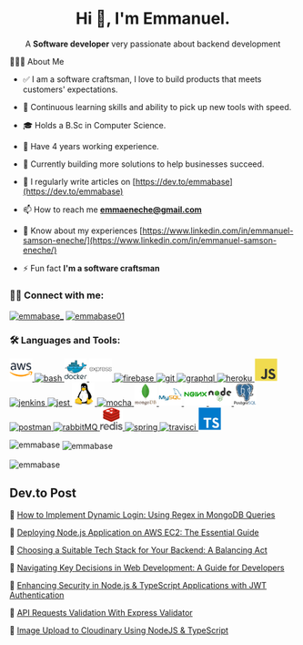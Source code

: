 ###
<h1 align="center">Hi 👋, I'm Emmanuel.</h1>
<p align="center">A <strong>Software developer</strong> very passionate about backend development</p>
<!-- <h3 align="center">Fullstack Developer</h3> -->


<!-- <p align="left"> <img src="https://komarev.com/ghpvc/?username=emmabase&label=Profile%20views&color=0e75b6&style=flat" alt="emmabase" /> </p> -->

<!-- <p align="left"> <a href="https://github.com/ryo-ma/github-profile-trophy"><img src="https://github-profile-trophy.vercel.app/?username=emmabase" alt="emmabase" /></a> </p> -->

<!-- <p align="left"> <a href="https://twitter.com/emmabase_" target="blank"><img src="https://img.shields.io/twitter/follow/emmabase_?logo=twitter&style=for-the-badge" alt="emmabase_" /></a> </p> -->

👨🏻‍💻  About Me

- ✅   I am a software craftsman, I love to build products that meets customers' expectations.

- 🎯   Continuous learning skills and ability to pick up new tools with speed.

- 🎓   Holds a B.Sc in Computer Science.

- 💼   Have 4 years working experience.

- 🌱   Currently building more solutions to help businesses succeed.


<!-- - 👨‍💻 All of my projects are available at [drsimplegraffiti.github.io](drsimplegraffiti.github.io) -->

- 📝 I regularly write articles on [https://dev.to/emmabase](https://dev.to/emmabase)

- 📫 How to reach me **emmaeneche@gmail.com**

- 📄 Know about my experiences [https://www.linkedin.com/in/emmanuel-samson-eneche/](https://www.linkedin.com/in/emmanuel-samson-eneche/)

- ⚡ Fun fact **I'm a software craftsman**

<h3 align="left">🤝🏻 Connect with me:</h3>
<p align="left">
  
<a href="https://twitter.com/emmabase_" target="blank"><img align="center" src="https://raw.githubusercontent.com/rahuldkjain/github-profile-readme-generator/master/src/images/icons/Social/twitter.svg" alt="emmabase_" height="30" width="40" /></a>
<a href="https://instagram.com/emmabase01" target="blank"><img align="center" src="https://raw.githubusercontent.com/rahuldkjain/github-profile-readme-generator/master/src/images/icons/Social/instagram.svg" alt="emmabase01" height="30" width="40" /></a>
</p>

<h3 align="left">🛠 Languages and Tools:</h3>

<p align="left"> 
  <a href="https://aws.amazon.com" target="_blank" rel="noreferrer"> <img src="https://raw.githubusercontent.com/devicons/devicon/master/icons/amazonwebservices/amazonwebservices-original-wordmark.svg" alt="aws" width="40" height="40"/> </a> 
<a href="https://www.gnu.org/software/bash/" target="_blank" rel="noreferrer"> <img src="https://www.vectorlogo.zone/logos/gnu_bash/gnu_bash-icon.svg" alt="bash" width="40" height="40"/> </a> 
   <a href="https://www.docker.com/" target="_blank" rel="noreferrer"> <img src="https://raw.githubusercontent.com/devicons/devicon/master/icons/docker/docker-original-wordmark.svg" alt="docker" width="40" height="40"/> </a> 
    <a href="https://expressjs.com" target="_blank" rel="noreferrer"> <img src="https://raw.githubusercontent.com/devicons/devicon/master/icons/express/express-original-wordmark.svg" alt="express" width="40" height="40"/> </a>  <a href="https://firebase.google.com/" target="_blank" rel="noreferrer"> <img src="https://www.vectorlogo.zone/logos/firebase/firebase-icon.svg" alt="firebase" width="40" height="40"/> </a> <a href="https://git-scm.com/" target="_blank" rel="noreferrer"> <img src="https://www.vectorlogo.zone/logos/git-scm/git-scm-icon.svg" alt="git" width="40" height="40"/> </a> <a href="https://graphql.org" target="_blank" rel="noreferrer"> <img src="https://www.vectorlogo.zone/logos/graphql/graphql-icon.svg" alt="graphql" width="40" height="40"/> </a>  <a href="https://heroku.com" target="_blank" rel="noreferrer"> <img src="https://www.vectorlogo.zone/logos/heroku/heroku-icon.svg" alt="heroku" width="40" height="40"/> </a>  <a href="https://developer.mozilla.org/en-US/docs/Web/JavaScript" target="_blank" rel="noreferrer"> <img src="https://raw.githubusercontent.com/devicons/devicon/master/icons/javascript/javascript-original.svg" alt="javascript" width="40" height="40"/> </a> <a href="https://www.jenkins.io" target="_blank" rel="noreferrer"> <img src="https://www.vectorlogo.zone/logos/jenkins/jenkins-icon.svg" alt="jenkins" width="40" height="40"/> </a> <a href="https://jestjs.io" target="_blank" rel="noreferrer"> <img src="https://www.vectorlogo.zone/logos/jestjsio/jestjsio-icon.svg" alt="jest" width="40" height="40"/> </a> <a href="https://www.linux.org/" target="_blank" rel="noreferrer"> <img src="https://raw.githubusercontent.com/devicons/devicon/master/icons/linux/linux-original.svg" alt="linux" width="40" height="40"/> </a> <a href="https://mochajs.org" target="_blank" rel="noreferrer"> <img src="https://www.vectorlogo.zone/logos/mochajs/mochajs-icon.svg" alt="mocha" width="40" height="40"/> </a> <a href="https://www.mongodb.com/" target="_blank" rel="noreferrer"> <img src="https://raw.githubusercontent.com/devicons/devicon/master/icons/mongodb/mongodb-original-wordmark.svg" alt="mongodb" width="40" height="40"/> </a> <a href="https://www.mysql.com/" target="_blank" rel="noreferrer"> <img src="https://raw.githubusercontent.com/devicons/devicon/master/icons/mysql/mysql-original-wordmark.svg" alt="mysql" width="40" height="40"/> </a> <a href="https://www.nginx.com" target="_blank" rel="noreferrer"> <img src="https://raw.githubusercontent.com/devicons/devicon/master/icons/nginx/nginx-original.svg" alt="nginx" width="40" height="40"/> </a> <a href="https://nodejs.org" target="_blank" rel="noreferrer"> <img src="https://raw.githubusercontent.com/devicons/devicon/master/icons/nodejs/nodejs-original-wordmark.svg" alt="nodejs" width="40" height="40"/> </a> <a href="https://www.postgresql.org" target="_blank" rel="noreferrer"> <img src="https://raw.githubusercontent.com/devicons/devicon/master/icons/postgresql/postgresql-original-wordmark.svg" alt="postgresql" width="40" height="40"/> </a> <a href="https://postman.com" target="_blank" rel="noreferrer"> <img src="https://www.vectorlogo.zone/logos/getpostman/getpostman-icon.svg" alt="postman" width="40" height="40"/> </a> <a href="https://www.rabbitmq.com" target="_blank" rel="noreferrer"> <img src="https://www.vectorlogo.zone/logos/rabbitmq/rabbitmq-icon.svg" alt="rabbitMQ" width="40" height="40"/> </a> <a href="https://redis.io" target="_blank" rel="noreferrer"> <img src="https://raw.githubusercontent.com/devicons/devicon/master/icons/redis/redis-original-wordmark.svg" alt="redis" width="40" height="40"/> </a> <a href="https://spring.io/" target="_blank" rel="noreferrer"> <img src="https://www.vectorlogo.zone/logos/springio/springio-icon.svg" alt="spring" width="40" height="40"/> </a> <a href="https://travis-ci.org" target="_blank" rel="noreferrer"> <img src="https://www.vectorlogo.zone/logos/travis-ci/travis-ci-icon.svg" alt="travisci" width="40" height="40"/> </a> <a href="https://www.typescriptlang.org/" target="_blank" rel="noreferrer"> <img src="https://raw.githubusercontent.com/devicons/devicon/master/icons/typescript/typescript-original.svg" alt="typescript" width="40" height="40"/> </a> </p>



<p><img align="left" src="https://github-readme-stats.vercel.app/api/top-langs?username=emmabase&show_icons=true&locale=en&layout=compact" alt="emmabase" /></p>

<p>&nbsp;<img align="center" src="https://github-readme-stats.vercel.app/api?username=emmabase&show_icons=true&locale=en" alt="emmabase" /></p>

<p><img align="center" src="https://github-readme-streak-stats.herokuapp.com/?user=emmabase&" alt="emmabase" /></p>


## Dev.to Post
🔗 [How to Implement Dynamic Login: Using Regex in MongoDB Queries](https://emmabase/how-to-implement-dynamic-login-using-regex-in-mongodb-queries-24fk)

🔗 [Deploying Node.js Application on AWS EC2: The Essential Guide](https://dev.to/emmabase/deploying-nodejs-application-on-aws-ec2-the-essential-guide-m2b)

🔗 [Choosing a Suitable Tech Stack for Your Backend: A Balancing Act](https://dev.to/emmabase/choosing-a-suitable-tech-stack-for-your-backend-a-balancing-act-331m)

🔗 [Navigating Key Decisions in Web Development: A Guide for Developers](https://dev.to/emmabase/navigating-key-decisions-in-web-development-a-guide-for-developers-47fa)

🔗 [Enhancing Security in Node.js & TypeScript Applications with JWT Authentication](https://dev.to/emmabase/enhancing-security-in-nodejs-typescript-applications-with-jwt-authentication-14de)

🔗 [API Requests Validation With Express Validator](https://dev.to/emmabase/api-requests-validation-with-express-validator-43gf)

🔗 [Image Upload to Cloudinary Using NodeJS & TypeScript](https://dev.to/emmabase/image-upload-to-cloudinary-using-nodejs-typescript-4oje)

